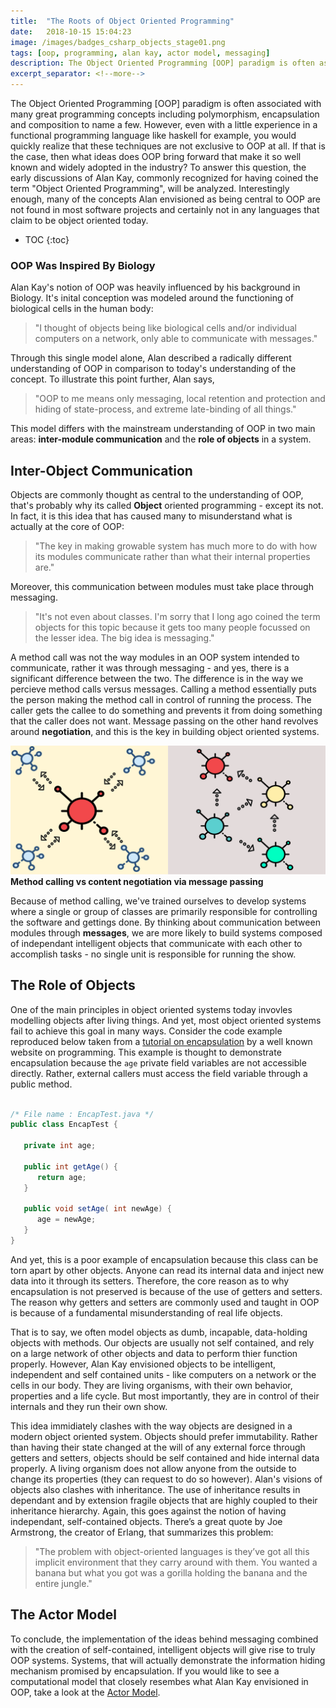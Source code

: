 ```yaml
---
title:  "The Roots of Object Oriented Programming"
date:   2018-10-15 15:04:23
image: /images/badges_csharp_objects_stage01.png
tags: [oop, programming, alan kay, actor model, messaging]
description: The Object Oriented Programming [OOP] paradigm is often associated with many great programming concepts including polymorphism, encapsulation and composition to name a few. However, even with a little experience in a functional programming language like haskell for example, you would quickly realize that these techniques are not exclusive to OOP at all. If that is the case, then what ideas does OOP bring forward that make it so well known and widely adopted in the industry?
excerpt_separator: <!--more-->
---
```

The Object Oriented Programming [OOP] paradigm is often associated with many great programming concepts
including polymorphism, encapsulation and composition to name a few. However, even with a little experience in
a functional programming language like haskell for example, you would quickly realize that these techniques are not exclusive to OOP at all. 
If that is the case, then what ideas does OOP bring forward that make it so well known and widely adopted in the industry?<!--more-->
To answer this question,
the early discussions of Alan Kay, commonly recognized for having coined the term "Object Oriented Programming", will be analyzed.
Interestingly enough, many of the concepts Alan envisioned as being central to OOP are not found in most
software projects and certainly not in any languages that claim to be object oriented today.

* TOC
{:toc}

### OOP Was Inspired By Biology
Alan Kay's notion of OOP was heavily influenced by his background in Biology. It's inital conception was modeled around the functioning of
biological cells in the human body: 

> "I thought of objects being like biological cells and/or individual computers on a network, only able to communicate with messages."

Through this single model alone, Alan described a radically different understanding of OOP in comparison to today's understanding
of the concept. To illustrate this point further, Alan says, 

> "OOP to me means only messaging, local retention and protection and hiding of state-process, and extreme late-binding of all things."

This model differs with the mainstream understanding of OOP in two main areas: **inter-module communication** and the **role of objects** in a system.

## Inter-Object Communication
Objects are commonly thought as central to the understanding of OOP, that's probably why its called **Object** oriented programming - except its not.
In fact, it is this idea that has caused many to misunderstand what is actually at the core of OOP:

> "The key in making growable system has much more to do with how its modules communicate rather than what their internal properties are."

Moreover, this communication between modules must take place through messaging.

> "It's not even about classes. I'm sorry that I long ago coined the term objects for this topic because it gets too many people
focussed on the lesser idea. The big idea is messaging."

A method call was not the way modules in an OOP system 
intended to communicate, rather it was through messaging - and yes, there is a significant difference between the two.
The difference is in the way we percieve method calls versus messages. Calling a method essentially puts the person making the method
call in control of running the process. The caller gets the callee to do something and prevents it from doing something that the caller
does not want. Message passing on the other hand revolves around **negotiation**, and this is the key in building object oriented systems.

![inheritance](/images/sciencev2.svg)
**Method calling vs content negotiation via message passing**

Because of method calling, we've trained ourselves to develop systems where a single or group of classes are primarily responsible for
controlling the software and gettings done. By thinking about communication between modules through **messages**, we are more likely to 
build systems composed of independant intelligent objects that communicate with each other to accomplish tasks - no single unit is responsible
for running the show.

## The Role of Objects
One of the main principles in object oriented systems today invovles modelling objects after living things. And yet, most object oriented
systems fail to achieve this goal in many ways. Consider the code example reproduced below taken from a 
[tutorial on encapsulation](https://www.tutorialspoint.com/java/java_encapsulation.htm) 
by a well known website on programming. This example is thought to demonstrate encapsulation because the ```age``` private field variables are not accessible
directly. Rather, external callers must access the field variable through a public method.

```java

/* File name : EncapTest.java */
public class EncapTest {

   private int age;

   public int getAge() {
      return age;
   }

   public void setAge( int newAge) {
      age = newAge;
   }
}

```

And yet, this is a poor example of encapsulation because this class can be
torn apart by other objects. Anyone can read its internal data and
inject new data into it through its setters. 
Therefore, the core reason as to why encapsulation is not preserved is because of the use of getters and 
setters. The reason why getters and setters are commonly used and taught in OOP is because of a fundamental misunderstanding
of real life objects.

That is to say, we often model objects as dumb, incapable, data-holding objects with methods. Our objects are usually not self contained,
and rely on a large network of other objects and data to perform thier function properly. However, Alan Kay envisioned
objects to be intelligent, independent and self contained units - like computers on a network or the cells in our body. 
They are living organisms, with their own behavior, properties and a life cycle. But most importantly, they are in control of
their internals and they run their own show. 

This idea immidiately clashes with the way objects are designed in a modern object oriented system. Objects
should prefer immutability. Rather than having their state changed at the will of any external force through getters and setters,
objects should be self contained and hide internal data properly. A living organism does not allow anyone from the outside
to change its properties (they can request to do so however). Alan's visions of objects also clashes with inheritance.
The use of inheritance results in dependant and by extension fragile objects that are highly coupled to their inheritance hierarchy. Again,
this goes against the notion of having independant, self-contained objects. There’s a great quote by Joe Armstrong, the creator of Erlang, that summarizes this problem:


> "The problem with object-oriented languages is they’ve got all this implicit environment that they carry around with them. You wanted a banana but what you got was a gorilla holding the banana and the entire jungle."

## The Actor Model

To conclude, the implementation of the ideas behind messaging combined with the creation of self-contained, intelligent objects will give rise to truly OOP systems. Systems, that will
actually demonstrate the information hiding mechanism promised by encapsulation. 
If you would like to see a computational model that closely resembes what Alan Kay envisioned in OOP, take a look at
the [Actor Model](https://en.wikipedia.org/wiki/Actor_model).

